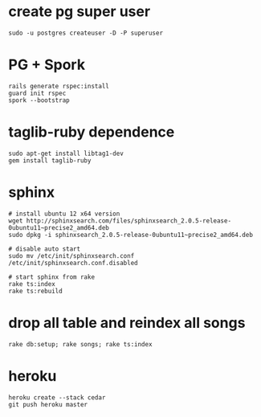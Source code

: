 create pg super user
=========================
    sudo -u postgres createuser -D -P superuser


PG + Spork
=========================
    rails generate rspec:install
    guard init rspec
    spork --bootstrap

taglib-ruby dependence
=========================
    sudo apt-get install libtag1-dev
    gem install taglib-ruby

sphinx
======
    # install ubuntu 12 x64 version
    wget http://sphinxsearch.com/files/sphinxsearch_2.0.5-release-0ubuntu11~precise2_amd64.deb
    sudo dpkg -i sphinxsearch_2.0.5-release-0ubuntu11~precise2_amd64.deb

    # disable auto start
    sudo mv /etc/init/sphinxsearch.conf /etc/init/sphinxsearch.conf.disabled
    
    # start sphinx from rake
    rake ts:index
    rake ts:rebuild

drop all table and reindex all songs
====================================
    rake db:setup; rake songs; rake ts:index

heroku
=========================
    heroku create --stack cedar
    git push heroku master
